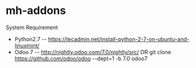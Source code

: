 # mh-addons

System Requirement

* Python2.7 -- https://tecadmin.net/install-python-2-7-on-ubuntu-and-linuxmint/
* Odoo 7 -- http://nightly.odoo.com/7.0/nightly/src/ OR git clone https://github.com/odoo/odoo --dept=1 -b 7.0 odoo7
